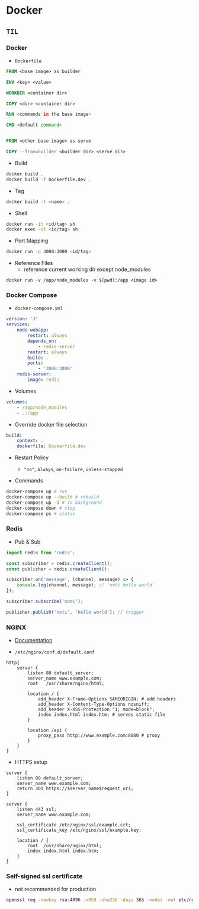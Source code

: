 # Docker

## `TIL`

### Docker

-   `Dockerfile`

```dockerfile
FROM <base image> as builder

ENV <key> <value>

WORKDIR <container dir>

COPY <dir> <container dir>

RUN <commands in the base image>

CMD <default command>


FROM <other base image> as serve

COPY --from=builder <builder dir> <serve dir>
```

-   Build

```bash
docker build .
docker build -f Dockerfile.dev .
```

-   Tag

```bash
docker build -t <name> .
```

-   Shell

```bash
docker run -it <id/tag> sh
docker exec -it <id/tag> sh
```

-   Port Mapping

```bash
docker run -p 3000:3000 <id/tag>
```

-   Reference Files
    -   reference current working dir except node_modules

```
docker run -v /app/node_modules -v $(pwd):/app <image id>
```

### Docker Compose

-   `docker-compose.yml`

```yaml
version: '3'
services:
    node-webapp:
        restart: always
        depends_on:
            - redis-server
        restart: always
        build: .
        ports:
            - '3000:3000'
    redis-server:
        image: redis
```

-   Volumes

```yaml
volumes:
    - /app/node_modules
    - .:/app
```

-   Override docker file selection

```yaml
build:
    context: .
    dockerfile: Dockerfile.dev
```

-   Restart Policy

    -   `"no"`, `always`, `on-failure`, `unless-stopped`

-   Commands

```bash
docker-compose up # run
docker-compose up --build # rebuild
docker-compose up -d # in background
docker-compose down # stop
docker-compose ps # status
```

### Redis

-   Pub & Sub

```javascript
import redis from 'redis';

const subscriber = redis.createClient();
const publisher = redis.createClient();

subscriber.on('message', (channel, message) => {
    console.log(channel, message); // 'noti hello world'
});

subscriber.subscribe('noti');

publisher.publish('noti', 'hello world'); // trigger
```

### NGINX

-   [Documentation](https://docs.nginx.com/nginx/admin-guide/web-server/web-server/)

-   `/etc/nginx/conf.d/default.conf`

```nginx
http{
    server {
        listen 80 default_server;
        server_name www.example.com;
        root   /usr/share/nginx/html;

        location / {
            add_header X-Frame-Options SAMEORIGIN; # add headers
            add_header X-Content-Type-Options nosniff;
            add_header X-XSS-Protection "1; mode=block";
            index index.html index.htm; # serves static file
        }

        location /api {
            proxy_pass http://www.example.com:8080 # proxy
        }
    }
}
```

-   HTTPS setup

```nginx
server {
    listen 80 default_server;
    server_name www.example.com;
    return 301 https://$server_name$request_uri;
}

server {
    listen 443 ssl;
    server_name www.example.com;

    ssl_certificate /etc/nginx/ssl/example.crt;
    ssl_certificate_key /etc/nginx/ssl/example.key;

    location / {
        root  /usr/share/nginx/html;
        index index.html index.htm;
    }
}
```

### Self-signed ssl certificate

-   not recommended for production

```bash
openssl req -newkey rsa:4096 -x059 -sha256 -days 365 -nodes -out etc/nginx/ssl/example.crt -keyout /etc/nginx/ssl/example.key
```
